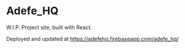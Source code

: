 # Adefe_HQ

W.I.P. Project site, built with React.

Deployed and updated at https://adefehq.firebaseapp.com/adefe_hq/
